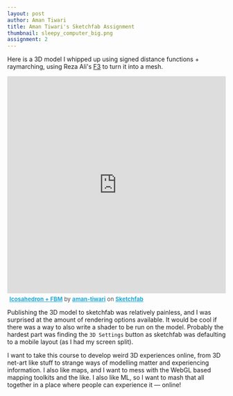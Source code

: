 ```yaml
---
layout: post
author: Aman Tiwari
title: Aman Tiwari's Sketchfab Assignment
thumbnail: sleepy_computer_big.png
assignment: 2
---
```


Here is a 3D model I whipped up using signed distance functions + raymarching, using Reza Ali's [F3](http://www.syedrezaali.com/f3-mac-app/) to turn it into a mesh.

<div class="sketchfab-embed-wrapper" height="500px" ><iframe width="100%" height="500px" src="https://sketchfab.com/models/a954f911f6d0444487c5cd864b6490a1/embed?autospin=0.2&amp;autostart=1" frameborder="0" allowvr allowfullscreen mozallowfullscreen="true" webkitallowfullscreen="true" onmousewheel=""></iframe>

<p style="font-size: 13px; font-weight: normal; margin: 5px; color: #4A4A4A;">
    <a href="https://sketchfab.com/models/a954f911f6d0444487c5cd864b6490a1?utm_medium=embed&utm_source=website&utm_campain=share-popup" target="_blank" style="font-weight: bold; color: #1CAAD9;">Icosahedron + FBM</a>
    by <a href="https://sketchfab.com/aman-tiwari?utm_medium=embed&utm_source=website&utm_campain=share-popup" target="_blank" style="font-weight: bold; color: #1CAAD9;">aman-tiwari</a>
    on <a href="https://sketchfab.com?utm_medium=embed&utm_source=website&utm_campain=share-popup" target="_blank" style="font-weight: bold; color: #1CAAD9;">Sketchfab</a>
</p>
</div>

Publishing the 3D model to sketchfab was relatively painless, and I was surprised at the amount of rendering options available. It would be cool if there was a way to also write a shader to be run on the model. Probably the hardest part was finding the `3D Settings` button as sketchfab was defaulting to a mobile layout (as I had my screen split).

I want to take this course to develop weird 3D experiences online, from 3D net-art like stuff to strange ways of modelling matter and experiencing information. I also like maps, and I want to mess with the WebGL based mapping toolkits and the like. I also like ML, so I want to mash that all together in a place where people can experience it — online!



